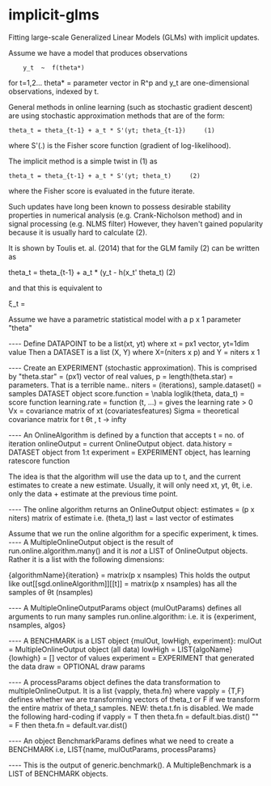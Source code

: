implicit-glms
=============

Fitting large-scale Generalized Linear Models (GLMs) with implicit updates.

Assume we have a model that produces observations 
```
    y_t  ~  f(theta*)
```   
for t=1,2...  theta* = parameter vector in R^p
and y_t are one-dimensional observations, indexed by t.

General methods in online learning (such as stochastic gradient descent)
are using stochastic approximation methods that are of the form:

    theta_t = theta_{t-1} + a_t * S'(yt; theta_{t-1})     (1)

where S'(.) is the Fisher score function (gradient of log-likelihood).

The implicit method is a simple twist in (1) as

    theta_t = theta_{t-1} + a_t * S'(yt; theta_t)     (2)
  
where the Fisher score is evaluated in the future iterate.

Such updates have long been known to possess desirable stability properties in numerical
analysis (e.g. Crank-Nicholson method) and in signal processing (e.g. NLMS filter)
However, they haven't gained popularity because it is usually hard to calculate (2).

It is shown by Toulis et. al. (2014) that for the GLM family (2) can be written as

 theta_t = theta_{t-1} + a_t * (y_t - h(x_t' theta_t)     (2)

and that this is equivalent to

  ξ_t = 

 Assume we have a parametric statistical model with a p x 1 parameter "theta"

 ----  Define DATAPOINT to be a list(xt, yt) where xt = px1 vector, yt=1dim value
 Then a DATASET is a list (X, Y) where X=(niters x p) and Y = niters x 1

 ----  Create an EXPERIMENT (stochastic approximation). This is comprised by 
   "theta.star" =  (px1) vector of real values, 
    p = length(theta.star) = parameters. That is a terrible name..
   niters = (iterations), 
   sample.dataset() = samples DATASET object
   score.function = \nabla loglik(theta, data_t) = score function
   learning.rate = function (t, ...) = gives the learning rate > 0
   Vx = covariance matrix of xt (covariatesfeatures)
   Sigma = theoretical covariance matrix for t θt  , t -> infty

 ----  An OnlineAlgorithm is defined by a function that accepts 
   t = no. of iteration
   onlineOutput = current OnlineOutput object.
   data.history  = DATASET object from 1:t
   experiment = EXPERIMENT object, has learning ratescore function

 The idea is that the algorithm will use the data up to t, and the current estimates
 to create a new estimate. Usually, it will only need xt, yt, θt, 
 i.e. only the data + estimate at the previous time point.

 ----  The online algorithm returns an OnlineOutput object:
   estimates = (p  x niters) matrix of estimate i.e. (theta_t)
   last = last vector of estimates

 Assume that we run the online algorithm for a specific experiment, k times.
 ----  A MultipleOnlineOutput object is the result of run.online.algorithm.many()
 and it is *not* a LIST of OnlineOutput objects. Rather it is a list
 with the following dimensions:

   {algorithmName}{iteration} = matrix(p x nsamples)
 This holds the output like
   out[[sgd.onlineAlgorithm]][[t]] = matrix(p x nsamples)
 has all the samples of θt    (nsamples)

 ----  A MultipleOnlineOutputParams object (mulOutParams) defines all arguments
 to run many samples run.online.algorithm:
 i.e. it is 
   {experiment, nsamples, algos}
 
 ----  A BENCHMARK is a LIST object {mulOut, lowHigh, experiment}:
   mulOut = MultipleOnlineOutput object (all data)
   lowHigh = LIST{algoName}{lowhigh} = [] vector of values
   experiment = EXPERIMENT that generated the data
   draw = OPTIONAL draw params

 ----  A processParams object defines the data transformation to multipleOnlineOutput.
   It is a list {vapply, theta.fn} where vapply = {T,F} defines whether
   we are transforming vectors of theta_t or F if we transform the entire 
   matrix of theta_t samples.
   NEW: theta.t.fn is disabled. We made the following hard-coding
       if vapply = T then theta.fn = default.bias.dist()
            ""   = F then theta.fn = default.var.dist()

 ----  An object BenchmarkParams defines what we need to create a BENCHMARK i.e, 
   LIST{name, mulOutParams, processParams}

 ----  This is the output of generic.benchmark(). 
 A MultipleBenchmark is a LIST of BENCHMARK objects.
